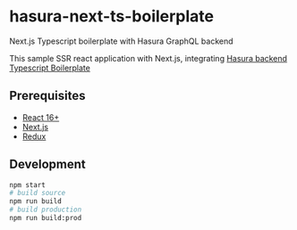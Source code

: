 # hasura-next-ts-boilerplate
Next.js Typescript boilerplate with Hasura GraphQL backend

This sample SSR react application with Next.js, integrating [Hasura backend Typescript Boilerplate](https://github.com/hgiasac/hasura-typescript-boilerplate
)

## Prerequisites

- [React 16+](https://reactjs.org/)
- [Next.js](https://nextjs.org/)
- [Redux]((https://redux.js.org/))

## Development


```sh
npm start
# build source
npm run build
# build production
npm run build:prod
```
